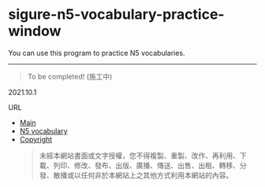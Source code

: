 # sigure-n5-vocabulary-practice-window
You can use this program to practice N5 vocabularies.

---

> To be completed! (施工中)

2021.10.1

URL
- [Main](https://www.sigure.tw)
- [N5 vocabulary](https://www.sigure.tw/learn-japanese/vocabulary/n5/)
- [Copyright](https://www.sigure.tw/learn-japanese/notice/terms-of-service.php#ipc)
    > 未經本網站書面或文字授權，您不得複製、重製、改作、再利用、下載、列印、修改、發布、出版、廣播、傳送、出售、出租、轉移、分發、散播或以任何非於本網站上之其他方式利用本網站的內容。


